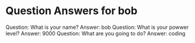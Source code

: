 Question Answers for bob
========
Question: What is your name? 
Answer: bob
Question: What is your powwer level? 
Answer: 9000
Question: What are you going to do? 
Answer: coding
